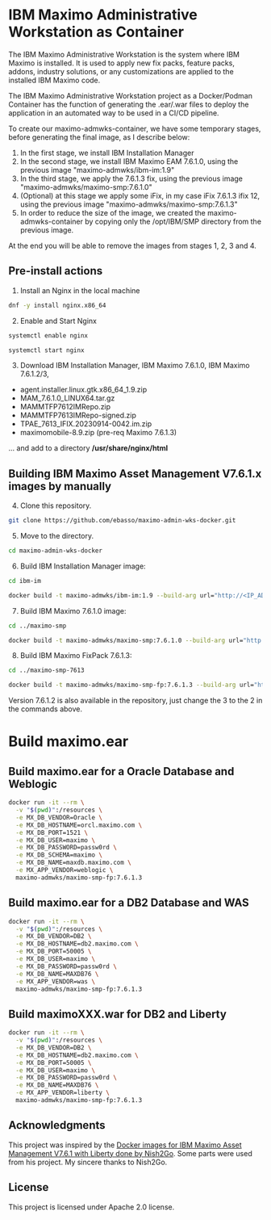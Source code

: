 # IBM Maximo Administrative Workstation as Container

The IBM Maximo Administrative Workstation is the system where IBM Maximo is installed. It is used to apply new fix packs, feature packs, addons, industry solutions, or any customizations are applied to the installed IBM Maximo code. 

The IBM Maximo Administrative Workstation project as a Docker/Podman Container has the function of generating the .ear/.war files to deploy the application in an automated way to be used in a CI/CD pipeline.

To create our maximo-admwks-container, we have some temporary stages, before generating the final image, as I describe below:

1) In the first stage, we install IBM Installation Manager
2) In the second stage, we install IBM Maximo EAM 7.6.1.0, using the previous image "maximo-admwks/ibm-im:1.9"
3) In the third stage, we apply the 7.6.1.3 fix, using the previous image "maximo-admwks/maximo-smp:7.6.1.0"
4) (Optional) at this stage we apply some iFix, in my case iFix 7.6.1.3 ifix 12, using the previous image "maximo-admwks/maximo-smp:7.6.1.3"
5) In order to reduce the size of the image, we created the maximo-admwks-container by copying only the /opt/IBM/SMP directory from the previous image.

At the end you will be able to remove the images from stages 1, 2, 3 and 4.

## Pre-install actions

1. Install an Nginx in the local machine

```bash
dnf -y install nginx.x86_64
```
2. Enable and Start Nginx

```bash
systemctl enable nginx

systemctl start nginx
```

3. Download IBM Installation Manager, IBM Maximo 7.6.1.0, IBM Maximo 7.6.1.2/3, 

* agent.installer.linux.gtk.x86_64_1.9.zip
* MAM_7.6.1.0_LINUX64.tar.gz
* MAMMTFP7612IMRepo.zip
* MAMMTFP7613IMRepo-signed.zip
* TPAE_7613_IFIX.20230914-0042.im.zip
* maximomobile-8.9.zip (pre-req Maximo 7.6.1.3)

... and add to a directory **/usr/share/nginx/html**

## Building IBM Maximo Asset Management V7.6.1.x images by manually

4. Clone this repository.
```bash
git clone https://github.com/ebasso/maximo-admin-wks-docker.git
```

5. Move to the directory.
```bash
cd maximo-admin-wks-docker
```

6. Build IBM Installation Manager image:
```bash
cd ibm-im

docker build -t maximo-admwks/ibm-im:1.9 --build-arg url="http://<IP_ADDRESS>" .
```

7. Build IBM Maximo 7.6.1.0 image:
```bash
cd ../maximo-smp

docker build -t maximo-admwks/maximo-smp:7.6.1.0 --build-arg url="http://<IP_ADDRESS>"  .
```

8. Build IBM Maximo FixPack 7.6.1.3:
```bash
cd ../maximo-smp-7613

docker build -t maximo-admwks/maximo-smp-fp:7.6.1.3 --build-arg url="http://<IP_ADDRESS>"  .
```

Version 7.6.1.2 is also available in the repository, just change the 3 to the 2 in the commands above.


# Build maximo.ear

## Build maximo.ear for a Oracle Database and Weblogic

```bash
docker run -it --rm \
  -v "$(pwd)":/resources \
  -e MX_DB_VENDOR=Oracle \
  -e MX_DB_HOSTNAME=orcl.maximo.com \
  -e MX_DB_PORT=1521 \
  -e MX_DB_USER=maximo \
  -e MX_DB_PASSWORD=passw0rd \
  -e MX_DB_SCHEMA=maximo \
  -e MX_DB_NAME=maxdb.maximo.com \
  -e MX_APP_VENDOR=weblogic \
  maximo-admwks/maximo-smp-fp:7.6.1.3
```

## Build maximo.ear for a DB2 Database and WAS

```bash
docker run -it --rm \
  -v "$(pwd)":/resources \
  -e MX_DB_VENDOR=DB2 \
  -e MX_DB_HOSTNAME=db2.maximo.com \
  -e MX_DB_PORT=50005 \
  -e MX_DB_USER=maximo \
  -e MX_DB_PASSWORD=passw0rd \
  -e MX_DB_NAME=MAXDB76 \
  -e MX_APP_VENDOR=was \
  maximo-admwks/maximo-smp-fp:7.6.1.3
```

## Build maximoXXX.war for DB2 and Liberty

```bash
docker run -it --rm \
  -v "$(pwd)":/resources \
  -e MX_DB_VENDOR=DB2 \
  -e MX_DB_HOSTNAME=db2.maximo.com \
  -e MX_DB_PORT=50005 \
  -e MX_DB_USER=maximo \
  -e MX_DB_PASSWORD=passw0rd \
  -e MX_DB_NAME=MAXDB76 \
  -e MX_APP_VENDOR=liberty \
  maximo-admwks/maximo-smp-fp:7.6.1.3
```

## Acknowledgments

This project was inspired by the [Docker images for IBM Maximo Asset Management V7.6.1 with Liberty done by Nish2Go](https://github.com/nishi2go/maximo-liberty-docker). Some parts were used from his project. My sincere thanks to Nish2Go.

## License

This project is licensed under Apache 2.0 license.
